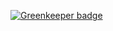 
[![Greenkeeper badge](https://badges.greenkeeper.io/wmemorgan/learnyounode-amagi.svg)](https://greenkeeper.io/)
